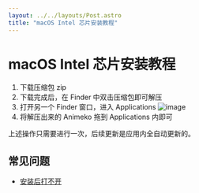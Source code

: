 ```yaml
---
layout: ../../layouts/Post.astro
title: "macOS Intel 芯片安装教程"
---
```


# macOS Intel 芯片安装教程

1. 下载压缩包 zip
2. 下载完成后，在 Finder 中双击压缩包即可解压
3. 打开另一个 Finder 窗口，进入 Applications
![image](https://s2.loli.net/2025/06/12/PicIvRqoMA6mUxW.png)
4. 将解压出来的 Animeko 拖到 Applications 内即可

上述操作只需要进行一次，后续更新是应用内全自动更新的。

## 常见问题

- [安装后打不开](https://myani.org/wiki/macOS-%E6%97%A0%E6%B3%95%E6%89%93%E5%BC%80%E8%A7%A3%E5%86%B3%E6%96%B9%E6%A1%88)
